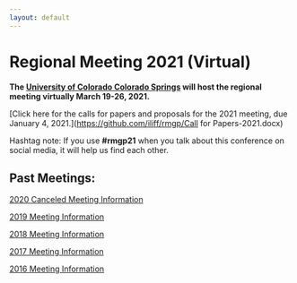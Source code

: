 ```yaml
---
layout: default
---
```


# Regional Meeting 2021 (Virtual)

**The [University of Colorado Colorado Springs](https://www.uccs.edu/) will host the regional meeting virtually March 19-26, 2021.**

[Click here for the calls for papers and proposals for the 2021 meeting, due January 4, 2021.](https://github.com/iliff/rmgp/Call for Papers-2021.docx) 

Hashtag note: If you use **#rmgp21** when you talk about this conference on social media, it will help us find each other. 

## Past Meetings: 

[2020 Canceled Meeting Information](https://iliff.github.io/rmgp/meeting_2020.html)

[2019 Meeting Information](https://iliff.github.io/rmgp/meeting_2019.html)

[2018 Meeting Information](https://religion.byu.edu/rmgp)

[2017 Meeting Information](https://iliff.github.io/rmgp/meeting_2017.html)

[2016 Meeting Information](https://iliff.github.io/rmgp/meeting_2016.html)
